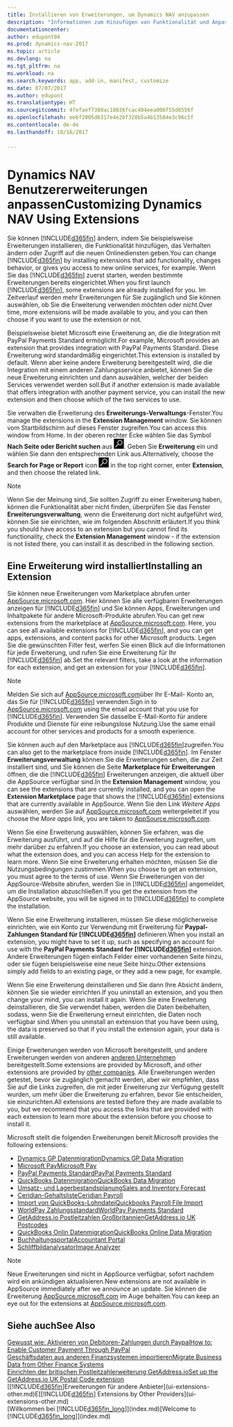 ```yaml
---
title: Installieren von Erweiterungen, um Dynamics NAV anzupassen
description: "Informationen zum Hinzufügen von Funktionalität und Anpassungen für Dynamics NAV durch die Installation von Erweiterungen."
documentationcenter: 
author: edupont04
ms.prod: dynamics-nav-2017
ms.topic: article
ms.devlang: na
ms.tgt_pltfrm: na
ms.workload: na
ms.search.keywords: app, add-in, manifest, customize
ms.date: 07/07/2017
ms.author: edupont
ms.translationtype: HT
ms.sourcegitcommit: 4fefaef7380ac10836fcac404eea006f55d8556f
ms.openlocfilehash: eebf2005d6317e4e2bf328b5a4b13584e3c96c5f
ms.contentlocale: de-de
ms.lasthandoff: 10/16/2017

---
```

# <a name="customizing-dynamics-nav-using-extensions"></a><span data-ttu-id="8a873-103">Dynamics NAV Benutzererweiterungen anpassen</span><span class="sxs-lookup"><span data-stu-id="8a873-103">Customizing Dynamics NAV Using Extensions</span></span>
<span data-ttu-id="8a873-104">Sie können [!INCLUDE[d365fin](includes/d365fin_md.md)] ändern, indem Sie beispielsweise Erweiterungen installieren, die Funktionalität hinzufügen, das Verhalten ändern oder Zugriff auf die neuen Onlinediensten geben.</span><span class="sxs-lookup"><span data-stu-id="8a873-104">You can change [!INCLUDE[d365fin](includes/d365fin_md.md)] by installing extensions that add functionality, changes behavior, or gives you access to new online services, for example.</span></span>
<span data-ttu-id="8a873-105">Wenn Sie das [!INCLUDE[d365fin](includes/d365fin_md.md)] zuerst starten, werden bestimmte Erweiterungen bereits eingerichtet.</span><span class="sxs-lookup"><span data-stu-id="8a873-105">When you first launch [!INCLUDE[d365fin](includes/d365fin_md.md)], some extensions are already installed for you.</span></span> <span data-ttu-id="8a873-106">Im Zeitverlauf werden mehr Erweiterungen für Sie zugänglich und Sie können auswählen, ob Sie die Erweiterung verwenden möchten oder nicht.</span><span class="sxs-lookup"><span data-stu-id="8a873-106">Over time, more extensions will be made available to you, and you can then choose if you want to use the extension or not.</span></span>

<span data-ttu-id="8a873-107">Beispielsweise bietet Microsoft eine Erweiterung an, die die Integration mit PayPal Payments Standard ermöglicht.</span><span class="sxs-lookup"><span data-stu-id="8a873-107">For example, Microsoft provides an extension that provides integration with PayPal Payments Standard.</span></span> <span data-ttu-id="8a873-108">Diese Erweiterung wird standardmäßig eingerichtet.</span><span class="sxs-lookup"><span data-stu-id="8a873-108">This extension is installed by default.</span></span>
<span data-ttu-id="8a873-109">Wenn aber keine andere Erweiterung bereitgestellt wird, die die Integration mit einem anderen Zahlungsservice anbietet, können Sie die neue Erweiterung einrichten und dann auswählen, welcher der beiden Services verwendet werden soll.</span><span class="sxs-lookup"><span data-stu-id="8a873-109">But if another extension is made available that offers integration with another payment service, you can install the new extension and then choose which of the two services to use.</span></span>  

<span data-ttu-id="8a873-110">Sie verwalten die Erweiterung des **Erweiterungs-Verwaltungs**-Fenster.</span><span class="sxs-lookup"><span data-stu-id="8a873-110">You manage the extensions in the **Extension Management** window.</span></span> <span data-ttu-id="8a873-111">Sie können vom Startbildschirm auf dieses Fenster zugreifen.</span><span class="sxs-lookup"><span data-stu-id="8a873-111">You can access this window from Home.</span></span> <span data-ttu-id="8a873-112">In der oberen rechter Ecke wählen Sie das Symbol **Nach Seite oder Bericht suchen** aus ![Nach Seite oder Bericht suchen](media/ui-search/search_small.png "Symbol nach Seite oder Bericht suchen"). Geben Sie **Erweiterung** ein und wählen Sie dann den entsprechenden Link aus.</span><span class="sxs-lookup"><span data-stu-id="8a873-112">Alternatively, choose the **Search for Page or Report** icon ![Search for Page or Report](media/ui-search/search_small.png "Search for Page or Report icon") in the top right corner, enter **Extension**, and then choose the related link.</span></span>  

> [!NOTE]  
>   <span data-ttu-id="8a873-113">Wenn Sie der Meinung sind, Sie sollten Zugriff zu einer Erweiterung haben, können die Funktionalität aber nicht finden, überprüfen Sie das Fenster **Erweiterungsverwaltung**, wenn die Erweiterung dort nicht aufgeführt wird, können Sie sie einrichten, wie im folgenden Abschnitt erläutert.</span><span class="sxs-lookup"><span data-stu-id="8a873-113">If you think you should have access to an extension but you cannot find its functionality, check the **Extension Management** window - if the extension is not listed there, you can install it as described in the following section.</span></span>  

## <a name="installing-an-extension"></a><span data-ttu-id="8a873-114">Eine Erweiterung wird installiert</span><span class="sxs-lookup"><span data-stu-id="8a873-114">Installing an Extension</span></span>
<span data-ttu-id="8a873-115">Sie können neue Erweiterungen vom Marketplace abrufen unter [AppSource.microsoft.com](https://appsource.microsoft.com/en-us/marketplace/apps?product=dynamics-365%3Bdynamics-365-for-financials&page=1). Hier können Sie alle verfügbaren Erweiterungen anzeigen für [!INCLUDE[d365fin](includes/d365fin_md.md)] und Sie können Apps, Erweiterungen und Inhaltpakete für andere Microsoft-Produkte abrufen.</span><span class="sxs-lookup"><span data-stu-id="8a873-115">You can get new extensions from the marketplace at [AppSource.microsoft.com](https://appsource.microsoft.com/en-us/marketplace/apps?product=dynamics-365%3Bdynamics-365-for-financials&page=1). Here, you can see all available extensions for [!INCLUDE[d365fin](includes/d365fin_md.md)], and you can get apps, extensions, and content packs for other Microsoft products.</span></span> <span data-ttu-id="8a873-116">Legen Sie die gewünschten Filter fest, werfen Sie einen Blick auf die Informationen für jede Erweiterung, und rufen Sie eine Erweiterung für Ihr [!INCLUDE[d365fin](includes/d365fin_md.md)] ab.</span><span class="sxs-lookup"><span data-stu-id="8a873-116">Set the relevant filters, take a look at the information for each extension, and get an extension for your [!INCLUDE[d365fin](includes/d365fin_md.md)].</span></span>  
> [!NOTE]  
>   <span data-ttu-id="8a873-117">Melden Sie sich auf [AppSource.microsoft.com](https://appsource.microsoft.com/)über Ihr E-Mail- Konto an, das Sie für [!INCLUDE[d365fin](includes/d365fin_md.md)] verwenden.</span><span class="sxs-lookup"><span data-stu-id="8a873-117">Sign in to [AppSource.microsoft.com](https://appsource.microsoft.com/) using the email account that you use for [!INCLUDE[d365fin](includes/d365fin_md.md)].</span></span> <span data-ttu-id="8a873-118">Verwenden Sie dasselbe E-Mail-Konto für andere Produkte und Dienste für eine reibungslose Nutzung.</span><span class="sxs-lookup"><span data-stu-id="8a873-118">Use the same email account for other services and products for a smooth experience.</span></span>  

<span data-ttu-id="8a873-119">Sie können auch auf den Marketplace aus [!INCLUDE[d365fin](includes/d365fin_md.md)]zugreifen.</span><span class="sxs-lookup"><span data-stu-id="8a873-119">You can also get to the marketplace from inside [!INCLUDE[d365fin](includes/d365fin_md.md)].</span></span> <span data-ttu-id="8a873-120">Im Fenster **Erweiterungsverwaltung** können Sie die Erweiterungen sehen, die zur Zeit installiert sind, und Sie können die Seite **Marketplace für Erweiterungen** öffnen, die die [!INCLUDE[d365fin](includes/d365fin_md.md)] Erweiterungen anzeigen, die aktuell über die AppSource verfügbar sind.</span><span class="sxs-lookup"><span data-stu-id="8a873-120">In the **Extension Management** window, you can see the extensions that are currently installed, and you can open the **Extension Marketplace** page that shows the [!INCLUDE[d365fin](includes/d365fin_md.md)] extensions that are currently available in AppSource.</span></span> <span data-ttu-id="8a873-121">Wenn Sie den Link *Weitere Apps* auswählen, werden Sie auf [AppSource.microsoft.com](https://appsource.microsoft.com/en-us/marketplace/apps?product=dynamics-365%3Bdynamics-365-for-financials&page=1) weitergeleitet.</span><span class="sxs-lookup"><span data-stu-id="8a873-121">If you choose the *More apps* link, you are taken to [AppSource.microsoft.com](https://appsource.microsoft.com/en-us/marketplace/apps?product=dynamics-365%3Bdynamics-365-for-financials&page=1).</span></span>  

<span data-ttu-id="8a873-122">Wenn Sie eine Erweiterung auswählen, können Sie erfahren, was die Erweiterung ausführt, und auf die Hilfe für die Erweiterung zugreifen, um mehr darüber zu erfahren.</span><span class="sxs-lookup"><span data-stu-id="8a873-122">If you choose an extension, you can read about what the extension does, and you can access Help for the extension to learn more.</span></span> <span data-ttu-id="8a873-123">Wenn Sie eine Erweiterung erhalten möchten, müssen Sie die Nutzungsbedingungen zustimmen.</span><span class="sxs-lookup"><span data-stu-id="8a873-123">When you choose to get an extension, you must agree to the terms of use.</span></span> <span data-ttu-id="8a873-124">Wenn Sie Erweiterungen von der AppSource-Website abrufen, werden Sie in [!INCLUDE[d365fin](includes/d365fin_md.md)] angemeldet, um die Installation abzuschließen.</span><span class="sxs-lookup"><span data-stu-id="8a873-124">If you get the extension from the AppSource website, you will be signed in to [!INCLUDE[d365fin](includes/d365fin_md.md)] to complete the installation.</span></span>  

<span data-ttu-id="8a873-125">Wenn Sie eine Erweiterung installieren, müssen Sie diese möglicherweise einrichten, wie ein Konto zur Verwendung mit Erweiterung für **Paypal-Zahlungen Standard für [!INCLUDE[d365fin](includes/d365fin_md.md)]** definieren.</span><span class="sxs-lookup"><span data-stu-id="8a873-125">When you install an extension, you might have to set it up, such as specifying an account for use with the **PayPal Payments Standard for [!INCLUDE[d365fin](includes/d365fin_md.md)]** extension.</span></span>
<span data-ttu-id="8a873-126">Andere Erweiterungen fügen einfach Felder einer vorhandenen Seite hinzu, oder sie fügen beispielsweise eine neue Seite hinzu.</span><span class="sxs-lookup"><span data-stu-id="8a873-126">Other extensions simply add fields to an existing page, or they add a new page, for example.</span></span>   

<span data-ttu-id="8a873-127">Wenn Sie eine Erweiterung deinstallieren und Sie dann Ihre Absicht ändern, können Sie sie wieder einrichten.</span><span class="sxs-lookup"><span data-stu-id="8a873-127">If you uninstall an extension, and you then change your mind, you can install it again.</span></span> <span data-ttu-id="8a873-128">Wenn Sie eine Erweiterung deinstallieren, die Sie verwendet haben, werden die Daten beibehalten, sodass, wenn Sie die Erweiterung erneut einrichten, die Daten noch verfügbar sind.</span><span class="sxs-lookup"><span data-stu-id="8a873-128">When you uninstall an extension that you have been using, the data is preserved so that if you install the extension again, your data is still available.</span></span>  

<span data-ttu-id="8a873-129">Einige Erweiterungen werden von Microsoft bereitgestellt, und andere Erweiterungen werden von anderen [anderen Unternehmen](ui-extensions-other.md) bereitgestellt.</span><span class="sxs-lookup"><span data-stu-id="8a873-129">Some extensions are provided by Microsoft, and other extensions are provided by [other companies](ui-extensions-other.md).</span></span> <span data-ttu-id="8a873-130">Alle Erweiterungen werden getestet, bevor sie zugänglich gemacht werden, aber wir empfehlen, dass Sie auf die Links zugreifen, die mit jeder Erweiterung zur Verfügung gestellt wurden, um mehr über die Erweiterung zu erfahren, bevor Sie entscheiden, sie einzurichten.</span><span class="sxs-lookup"><span data-stu-id="8a873-130">All extensions are tested before they are made available to you, but we recommend that you access the links that are provided with each extension to learn more about the extension before you choose to install it.</span></span>  

<span data-ttu-id="8a873-131">Microsoft stellt die folgenden Erweiterungen bereit:</span><span class="sxs-lookup"><span data-stu-id="8a873-131">Microsoft provides the following extensions:</span></span>  

* [<span data-ttu-id="8a873-132">Dynamics GP Datenmigration</span><span class="sxs-lookup"><span data-stu-id="8a873-132">Dynamics GP Data Migration</span></span>](ui-extensions-dynamicsgp-data-migration.md)  
* [<span data-ttu-id="8a873-133">Microsoft Pay</span><span class="sxs-lookup"><span data-stu-id="8a873-133">Microsoft Pay</span></span>](ui-extensions-microsoft-pay-payments.md)
* [<span data-ttu-id="8a873-134">PayPal Payments Standard</span><span class="sxs-lookup"><span data-stu-id="8a873-134">PayPal Payments Standard</span></span>](ui-extensions-paypal-payments-standard.md)  
* [<span data-ttu-id="8a873-135">QuickBooks Datenmigration</span><span class="sxs-lookup"><span data-stu-id="8a873-135">QuickBooks Data Migration</span></span>](ui-extensions-quickbooks-data-migration.md)  
* [<span data-ttu-id="8a873-136">Umsatz- und Lagerbestandsplanung</span><span class="sxs-lookup"><span data-stu-id="8a873-136">Sales and Inventory Forecast</span></span>](ui-extensions-sales-forecast.md)  
* [<span data-ttu-id="8a873-137">Ceridian-Gehaltsliste</span><span class="sxs-lookup"><span data-stu-id="8a873-137">Ceridian Payroll</span></span>](ui-extensions-ceridian-payroll.md)  
* [<span data-ttu-id="8a873-138">Import von QuickBooks-Lohndatei</span><span class="sxs-lookup"><span data-stu-id="8a873-138">Quickbooks Payroll File Import</span></span>](ui-extensions-quickbooks-payroll.md)  
* [<span data-ttu-id="8a873-139">WorldPay Zahlungsstandard</span><span class="sxs-lookup"><span data-stu-id="8a873-139">WorldPay Payments Standard</span></span>](ui-extensions-worldpay-payments-standard.md)
* [<span data-ttu-id="8a873-140">GetAddress.io Postleitzahlen Großbritannien</span><span class="sxs-lookup"><span data-stu-id="8a873-140">GetAddress.io UK Postcodes</span></span>](ui-extensions-getaddressio.md)
* [<span data-ttu-id="8a873-141">QuickBooks Onlin Datenmigration</span><span class="sxs-lookup"><span data-stu-id="8a873-141">QuickBooks Online Data Migration</span></span>](ui-extensions-quickbooks-online-data-migration.md)
* [<span data-ttu-id="8a873-142">Buchhaltungsportal</span><span class="sxs-lookup"><span data-stu-id="8a873-142">Accountant Portal</span></span>](ui-extensions-accountant-portal.md)  
* [<span data-ttu-id="8a873-143">Schliffbildanalysator</span><span class="sxs-lookup"><span data-stu-id="8a873-143">Image Analyzer</span></span>](ui-extensions-image-analyzer.md)

> [!NOTE]  
>  <span data-ttu-id="8a873-144">Neue Erweiterungen sind nicht in AppSource verfügbar, sofort nachdem wird ein ankündigen aktualisieren.</span><span class="sxs-lookup"><span data-stu-id="8a873-144">New extensions are not available in AppSource immediately after we announce an update.</span></span> <span data-ttu-id="8a873-145">Sie können die Erweiterung [AppSource.microsoft.com](https://appsource.microsoft.com/en-us/marketplace/apps?product=dynamics-365%3Bdynamics-365-for-financials&page=1) im Auge behalten.</span><span class="sxs-lookup"><span data-stu-id="8a873-145">You can keep an eye out for the extensions at  [AppSource.microsoft.com](https://appsource.microsoft.com/en-us/marketplace/apps?product=dynamics-365%3Bdynamics-365-for-financials&page=1).</span></span>

## <a name="see-also"></a><span data-ttu-id="8a873-146">Siehe auch</span><span class="sxs-lookup"><span data-stu-id="8a873-146">See Also</span></span>
[<span data-ttu-id="8a873-147">Gewusst wie: Aktivieren von Debitoren-Zahlungen durch Paypal</span><span class="sxs-lookup"><span data-stu-id="8a873-147">How to: Enable Customer Payment Through PayPal</span></span>](sales-how-enable-payment-service-extensions.md)  
[<span data-ttu-id="8a873-148">Geschäftsdaten aus anderen Finanzsystemen importieren</span><span class="sxs-lookup"><span data-stu-id="8a873-148">Migrate Business Data from Other Finance Systems</span></span>](upload-data.md)  
[<span data-ttu-id="8a873-149">Einrichten der britischen Postleitzahlerweiterung GetAddress.io</span><span class="sxs-lookup"><span data-stu-id="8a873-149">Set up the GetAddress.io UK Postal Code extension</span></span>](LocalFunctionality/UnitedKingdom/uk-setup-postal-code-service.md)  
<span data-ttu-id="8a873-150">[[!INCLUDE[d365fin](includes/d365fin_md.md)]Erweiterungen für andere Anbieter](ui-extensions-other.md)E</span><span class="sxs-lookup"><span data-stu-id="8a873-150">[[!INCLUDE[d365fin](includes/d365fin_md.md)] Extensions by Other Providers](ui-extensions-other.md)</span></span>  
<span data-ttu-id="8a873-151">[Willkommen bei [!INCLUDE[d365fin_long](includes/d365fin_long_md.md)]](index.md)</span><span class="sxs-lookup"><span data-stu-id="8a873-151">[Welcome to [!INCLUDE[d365fin_long](includes/d365fin_long_md.md)]](index.md)</span></span>  

##

